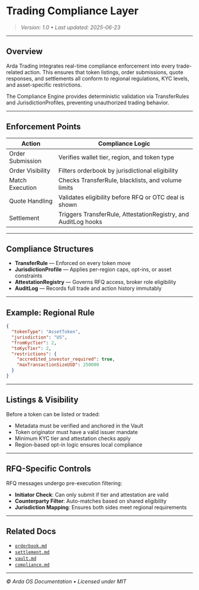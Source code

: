 # Trading Compliance Layer

> *Version: 1.0 • Last updated: 2025-06-23*

---

## Overview

Arda Trading integrates real-time compliance enforcement into every trade-related action. This ensures that token listings, order submissions, quote responses, and settlements all conform to regional regulations, KYC levels, and asset-specific restrictions.

The Compliance Engine provides deterministic validation via TransferRules and JurisdictionProfiles, preventing unauthorized trading behavior.

---

## Enforcement Points

| Action | Compliance Logic |
|--------|------------------|
| Order Submission | Verifies wallet tier, region, and token type |
| Order Visibility | Filters orderbook by jurisdictional eligibility |
| Match Execution | Checks TransferRule, blacklists, and volume limits |
| Quote Handling | Validates eligibility before RFQ or OTC deal is shown |
| Settlement | Triggers TransferRule, AttestationRegistry, and AuditLog hooks |

---

## Compliance Structures

- **TransferRule** — Enforced on every token move
- **JurisdictionProfile** — Applies per-region caps, opt-ins, or asset constraints
- **AttestationRegistry** — Governs RFQ access, broker role eligibility
- **AuditLog** — Records full trade and action history immutably

---

## Example: Regional Rule

```json
{
  "tokenType": "AssetToken",
  "jurisdiction": "US",
  "fromKycTier": 2,
  "toKycTier": 2,
  "restrictions": {
    "accredited_investor_required": true,
    "maxTransactionSizeUSD": 250000
  }
}
```

---

## Listings & Visibility

Before a token can be listed or traded:

- Metadata must be verified and anchored in the Vault
- Token originator must have a valid issuer mandate
- Minimum KYC tier and attestation checks apply
- Region-based opt-in logic ensures local compliance

---

## RFQ-Specific Controls

RFQ messages undergo pre-execution filtering:

- **Initiator Check**: Can only submit if tier and attestation are valid
- **Counterparty Filter**: Auto-matches based on shared eligibility
- **Jurisdiction Mapping**: Ensures both sides meet regional requirements

---

## Related Docs

- [`orderbook.md`](./orderbook.md)
- [`settlement.md`](./settlement.md)
- [`vault.md`](../arda-core/vault.md)
- [`compliance.md`](../arda-core/compliance.md)

---

*© Arda OS Documentation • Licensed under MIT*
